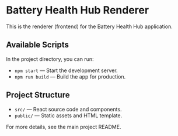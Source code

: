 # Battery Health Hub Renderer

This is the renderer (frontend) for the Battery Health Hub application.

## Available Scripts

In the project directory, you can run:
- `npm start` — Start the development server.
- `npm run build` — Build the app for production.
## Project Structure

- `src/` — React source code and components.
- `public/` — Static assets and HTML template.

For more details, see the main project README.
